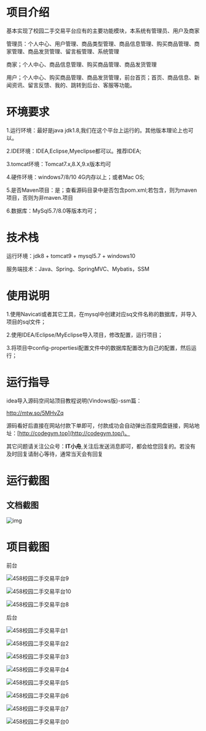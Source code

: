 # 项目介绍

基本实现了校园二手交易平台应有的主要功能模块，本系统有管理员、用户及商家



管理员：个人中心、用户管理、商品类型管理、商品信息管理、购买商品管理、商家管理、商品发货管理、留言板管理、系统管理



商家；个人中心、商品信息管理、购买商品管理、商品发货管理



用户；个人中心、购买商品管理、商品发货管理，前台首页；首页、商品信息、新闻资讯、留言反馈、我的、跳转到后台、客服等功能。




# 环境要求

1.运行环境：最好是java jdk1.8,我们在这个平台上运行的。其他版本理论上也可以。 

2.IDE环境：IDEA,Eclipse,Myeclipse都可以。推荐IDEA; 

3.tomcat环境：Tomcat7.x,8.X,9.x版本均可 

4.硬件环境：windows7/8/10 4G内存以上；或者Mac OS; 

5.是否Maven项目：是；查看源码目录中是否包含pom.xml;若包含，则为maven项目，否则为非maven.项目 

6.数据库：MySql5.7/8.0等版本均可；



# 技术栈

运行环境：jdk8 + tomcat9 + mysql5.7 + windows10

服务端技术：Java、Spring、SpringMVC、Mybatis，SSM



# 使用说明

1.使用Navicati或者其它工具，在mysql中创建对应sq文件名称的数据库，并导入项目的sql文件； 

2.使用IDEA/Eclipse/MyEclipse导入项目，修改配置，运行项目； 

3.将项目中config-propertiesi配置文件中的数据库配置改为自己的配置，然后运行；

# 运行指导

idea导入源码空间站顶目教程说明(Vindows版)-ssm篇：

http://mtw.so/5MHvZq 

源码看好后直接在网站付款下单即可，付款成功会自动弹出百度网盘链接，网站地址：[http://codegym.top](http://codegym.top/)。 

其它问题请关注公众号：**IT小舟**,关注后发送消息即可，都会给您回复的。若没有及时回复请耐心等待，通常当天会有回复

# 运行截图

## 文档截图

![img](https://gulimallcativen.oss-cn-shenzhen.aliyuncs.com/dsdfafsdfew/wps2.png)



# 项目截图

前台

![458校园二手交易平台9](https://gulimallcativen.oss-cn-shenzhen.aliyuncs.com/dsdfafsdfew/458%E6%A0%A1%E5%9B%AD%E4%BA%8C%E6%89%8B%E4%BA%A4%E6%98%93%E5%B9%B3%E5%8F%B09.png)

![458校园二手交易平台10](https://gulimallcativen.oss-cn-shenzhen.aliyuncs.com/dsdfafsdfew/458%E6%A0%A1%E5%9B%AD%E4%BA%8C%E6%89%8B%E4%BA%A4%E6%98%93%E5%B9%B3%E5%8F%B010.png)

![458校园二手交易平台8](https://gulimallcativen.oss-cn-shenzhen.aliyuncs.com/dsdfafsdfew/458%E6%A0%A1%E5%9B%AD%E4%BA%8C%E6%89%8B%E4%BA%A4%E6%98%93%E5%B9%B3%E5%8F%B08.png)



后台

![458校园二手交易平台1](https://gulimallcativen.oss-cn-shenzhen.aliyuncs.com/dsdfafsdfew/458%E6%A0%A1%E5%9B%AD%E4%BA%8C%E6%89%8B%E4%BA%A4%E6%98%93%E5%B9%B3%E5%8F%B01.png)

![458校园二手交易平台2](https://gulimallcativen.oss-cn-shenzhen.aliyuncs.com/dsdfafsdfew/458%E6%A0%A1%E5%9B%AD%E4%BA%8C%E6%89%8B%E4%BA%A4%E6%98%93%E5%B9%B3%E5%8F%B02.png)

![458校园二手交易平台3](https://gulimallcativen.oss-cn-shenzhen.aliyuncs.com/dsdfafsdfew/458%E6%A0%A1%E5%9B%AD%E4%BA%8C%E6%89%8B%E4%BA%A4%E6%98%93%E5%B9%B3%E5%8F%B03.png)

![458校园二手交易平台4](https://gulimallcativen.oss-cn-shenzhen.aliyuncs.com/dsdfafsdfew/458%E6%A0%A1%E5%9B%AD%E4%BA%8C%E6%89%8B%E4%BA%A4%E6%98%93%E5%B9%B3%E5%8F%B04.png)

![458校园二手交易平台5](https://gulimallcativen.oss-cn-shenzhen.aliyuncs.com/dsdfafsdfew/458%E6%A0%A1%E5%9B%AD%E4%BA%8C%E6%89%8B%E4%BA%A4%E6%98%93%E5%B9%B3%E5%8F%B05.png)

![458校园二手交易平台6](https://gulimallcativen.oss-cn-shenzhen.aliyuncs.com/dsdfafsdfew/458%E6%A0%A1%E5%9B%AD%E4%BA%8C%E6%89%8B%E4%BA%A4%E6%98%93%E5%B9%B3%E5%8F%B06.png)

![458校园二手交易平台7](https://gulimallcativen.oss-cn-shenzhen.aliyuncs.com/dsdfafsdfew/458%E6%A0%A1%E5%9B%AD%E4%BA%8C%E6%89%8B%E4%BA%A4%E6%98%93%E5%B9%B3%E5%8F%B07.png)

![458校园二手交易平台0](https://gulimallcativen.oss-cn-shenzhen.aliyuncs.com/dsdfafsdfew/458%E6%A0%A1%E5%9B%AD%E4%BA%8C%E6%89%8B%E4%BA%A4%E6%98%93%E5%B9%B3%E5%8F%B00.png)
